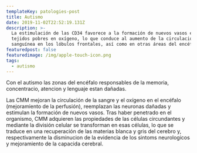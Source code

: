 ```yaml
---
templateKey: patologies-post
title: Autismo
date: 2019-11-02T22:52:19.131Z
description: >-
  La estimulación de las CD34 favorece a la formación de nuevos vasos en los
  tejidos pobres en oxígeno, lo que conduce al aumento de la circulación
  sanguínea en los lóbulos frontales, así como en otras áreas del encéfalo.
featuredpost: false
featuredimage: /img/apple-touch-icon.png
tags:
  - autismo
---
```

Con el autismo las zonas del encéfalo responsables de la memoria, concentracio, atencion y lenguaje estan dañadas.

Las CMM mejoran la circulación de la sangre y el oxígeno en el encéfalo (mejoramiento de la perfusión), reemplazan las neuronas dañadas y estimulan la formación de nuevos vasos. Tras haber penetrado en el organismo, CMM adquieren las propiedades de las células circundantes y mediante la división celular se transforman en esas células, lo que se traduce en una recuperación de las materias blanca y gris del cerebro y, respectivamente la disminucion de la evidencia de los sintoms neurologicos y mejoramiento de la capacida cerebral.
